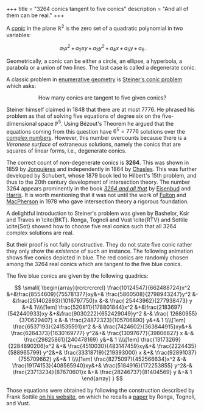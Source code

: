 +++
title = "3264 conics tangent to five conics"
description = "And all of them can be real."
+++

<script type="text/javascript" src="/js/paper-full.min.js"></script>
<script type="text/javascript" src="/js/conics.js"></script>
<script src="https://unpkg.com/react@16/umd/react.development.js" crossorigin></script>
<script src="https://unpkg.com/react-dom@16/umd/react-dom.development.js" crossorigin></script>
<script type="text/javascript" src="/js/all_real_conics_data.js"></script>

A [*conic*](https://en.wikipedia.org/wiki/Conic) in the plane $\mathbb{R}^2$ is the zero set of a
quadratic polynomial in two variables:

$$ \,\, a_1 x^2 \,+\, a_2 xy \,+\, a_3 y^2 \, +\, a_4 x \, + \, a_5 y \, + \, a_6 \,.$$

Geometrically, a conic can be either a circle, an ellipse, a hyperbola, a parabola or a union of two lines.
The last case is called a degenerate conic.


A classic problem in [enumerative geometry](https://en.wikipedia.org/wiki/Enumerative_geometry)
is [Steiner's conic problem](https://en.wikipedia.org/wiki/Steiner%27s_conic_problem) which asks:
<p style="width: 100%; text-align: center;">
How many conics are tangent to five given conics?
</p>

Steiner himself claimed in 1848 that there are at most 7776.
He phrased his problem as that of solving five equations
of degree six on the five-dimensional space $\mathbb{P}^5$.
Using Bézout's Theorem he argued that the equations coming from this question
have $6^5 = 7776$ solutions over the [complex numbers](https://en.wikipedia.org/wiki/Complex_numbers).
However, this number overcounts because
there is a *Veronese surface* of extraneous solutions, namely 
the conics that are squares of linear forms, i.e., degenerate conics.


The correct count of non-degenerate conics is **3264**.
This was shown in 1859 by [Jonquières](https://en.wikipedia.org/wiki/Ernest_de_Jonquières) and
independently in 1864 by [Chasles](https://en.wikipedia.org/wiki/Michel_Chasles).
This was further developed by Schubert, whose 1879 book led to Hilbert's 15th problem, and thus to the 20th century development of intersection theory.
The number 3264 appears prominently in the book
[*3264 and all that*](https://scholar.harvard.edu/files/joeharris/files/000-final-3264.pdf)
by [Eisenbud](https://en.wikipedia.org/wiki/David_Eisenbud) and
[Harris](https://en.wikipedia.org/wiki/Joe_Harris_(mathematician)).
It is worth mentioning that it was not until the work of [Fulton](https://en.wikipedia.org/wiki/Michel_Chasles) and [MacPherson](https://en.wikipedia.org/wiki/Robert_MacPherson) in 1978 who gave intersection theory a rigorous foundation.

A delightful introduction to Steiner's problem was given by
Bashelor, Ksir and Traves in \cite{BKT}.
Ronga, Tognoli and Vust \cite{RTV} and Sottile \cite{Sot} showed how to
choose five real conics such that all
3264 complex solutions are real.

But their proof is not fully constructive. They do not state five conic rather they only show the *existence* of such an instance.
The following animation shows five conics depicted in blue. The red conics are randomly chosen among the 3264 real conics which are tangent to the five blue conics.


<div id="all_real_conics_container"></div>


The five blue conics are given by the following quadrics:

$$
\small{
\begin{array}{rcrcrcrcrcl}
\frac{10124547}{662488724}x^2 &+&\frac{8554609}{755781377}xy&+& \frac{5860508}{2798943247}y^2 &-&\frac{251402893}{1016797750}x &-& \frac{ 25443962}{277938473} y &+& 1\\\\[1em]
\frac{520811}{178801844}x^2 &+&\frac{2183697}{542440933}xy &+&\frac{9030222}{652429049}y^2 &-& \frac{ 12680955}{370629407} x &-& \frac{24872323}{105706890} y&+& 1 \\\\[1em]
\frac{6537193}{241535591}x^2 &-& \frac{7424602}{363844915}xy&+& \frac{6264373}{1630169777} y^2&+& \frac{13097677}{39806827} x &-& \frac{29825861}{240478169} y&+& 1 \\\\[1em]
\frac{13173269}{2284890206}x^2 &+& \frac{4510030}{483147459}xy&+& \frac{2224435}{588965799} y^2&+&  \frac{33318719}{219393000} x &+& \frac{92891037}{755709662} y&+& 1 \\\\[1em]
\frac{8275097}{452566634}x^2 &-& \frac{19174153}{408565940}xy&+& \frac{5184916}{172253855} y^2&-& \frac{23713234}{87670601}x &+& \frac{28246737}{81404569} y &+& 1
\end{array}
}
$$

Those equations were obtained by following the construction described by Frank Sottile
[on his website](http://www.math.tamu.edu/~sottile/research/stories/3264/index.html),
on which he recalls a [paper](http://citeseerx.ist.psu.edu/viewdoc/download?doi=10.1.1.36.1425&rep=rep1&type=pdf)  by Ronga, Tognoli, and Vust.

<script type="text/javascript" src="/js/all_real_conics.js"></script>
